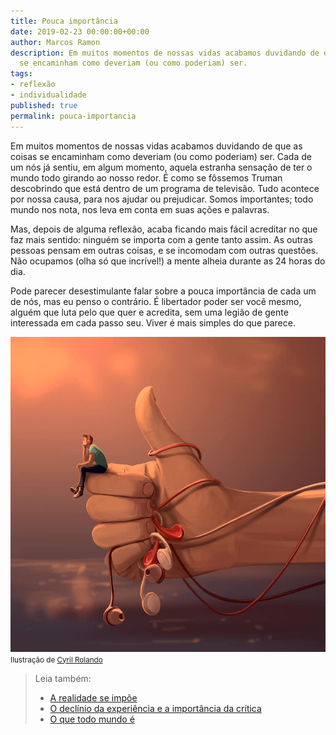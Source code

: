 ```yaml
---
title: Pouca importância
date: 2019-02-23 00:00:00+00:00
author: Marcos Ramon
description: Em muitos momentos de nossas vidas acabamos duvidando de que as coisas
  se encaminham como deveriam (ou como poderiam) ser.
tags:
- reflexão
- individualidade
published: true
permalink: pouca-importancia
---
```

Em muitos momentos de nossas vidas acabamos duvidando de que as coisas se encaminham como deveriam (ou como poderiam) ser. Cada de um nós já sentiu, em algum momento, aquela estranha sensação de ter o mundo todo girando ao nosso redor. É como se fôssemos Truman descobrindo que está dentro de um programa de televisão. Tudo acontece por nossa causa, para nos ajudar ou prejudicar. Somos importantes; todo mundo nos nota, nos leva em conta em suas ações e palavras.

Mas, depois de alguma reflexão, acaba ficando mais fácil acreditar no que faz mais sentido: ninguém se importa com a gente tanto assim. As outras pessoas pensam em outras coisas, e se incomodam com outras questões. Não ocupamos (olha só que incrível!) a mente alheia durante as 24 horas do dia.  

Pode parecer desestimulante falar sobre a pouca importância de cada um de nós, mas eu penso o contrário. É libertador poder ser você mesmo, alguém que luta pelo que quer e acredita, sem uma legião de gente interessada em cada passo seu. Viver é mais simples do que parece.

<img src="/assets/img/cyril-rolando-digital-illustrations-10.jpg">
<small>Ilustração de <a href="https://www.behance.net/aquasixio">Cyril Rolando</a></small>




> Leia também:
> - <a href="/a-realidade-se-impoe">A realidade se impõe</a>
> - <a href="/o-declinio-da-experiencia-e-a-importancia-da-critica">O declínio da experiência e a importância da crítica</a>
> - <a href="/o-que-todo-mundo-e">O que todo mundo é</a>

